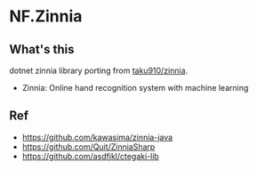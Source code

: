 # NF.Zinnia

## What's this

dotnet zinnia library porting from [taku910/zinnia](https://github.com/taku910/zinnia).

- Zinnia: Online hand recognition system with machine learning

## Ref

- <https://github.com/kawasima/zinnia-java>
- <https://github.com/Quit/ZinniaSharp>
- <https://github.com/asdfjkl/ctegaki-lib>